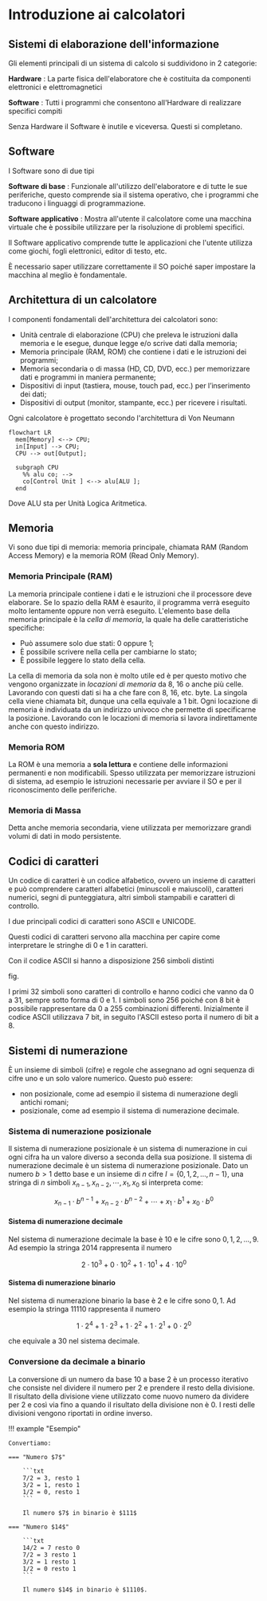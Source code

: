 # Introduzione ai calcolatori

## Sistemi di elaborazione dell'informazione

Gli elementi principali di un sistema di calcolo si suddividono in 2 categorie:

**Hardware**
: La parte fisica dell'elaboratore che è costituita da componenti elettronici e elettromagnetici

**Software**
: Tutti i programmi che consentono all'Hardware di realizzare specifici compiti

Senza Hardware il Software è inutile e viceversa. Questi si completano.

## Software

I Software sono di due tipi

**Software di base**
: Funzionale all'utilizzo dell'elaboratore e di tutte le sue periferiche, questo
  comprende sia il sistema operativo, che i programmi che traducono i linguaggi
  di programmazione.

**Software applicativo**
: Mostra all'utente il calcolatore come una macchina virtuale che è possibile
  utilizzare per la risoluzione di problemi specifici.

Il Software applicativo comprende tutte le applicazioni che l'utente utilizza
come giochi, fogli elettronici, editor di testo, etc.

È necessario saper utilizzare correttamente il SO poiché saper impostare la
macchina al meglio è fondamentale.

## Architettura di un calcolatore

I componenti fondamentali dell'architettura dei calcolatori sono:

- Unità centrale di elaborazione (CPU) che preleva le istruzioni dalla memoria
  e le esegue, dunque legge e/o scrive dati dalla memoria;
- Memoria principale (RAM, ROM) che contiene i dati e le istruzioni dei
  programmi;
- Memoria secondaria o di massa (HD, CD, DVD, ecc.) per memorizzare dati e
  programmi in maniera permanente;
- Dispositivi di input (tastiera, mouse, touch pad, ecc.) per l’inserimento dei dati;
- Dispositivi di output (monitor, stampante, ecc.) per ricevere i risultati.

Ogni calcolatore è progettato secondo l'architettura di Von Neumann

```mermaid
flowchart LR
  mem[Memory] <--> CPU;
  in[Input] --> CPU;
  CPU --> out[Output];

  subgraph CPU
    %% alu co; -->
    co[Control Unit ] <--> alu[ALU ];
  end
```

Dove ALU sta per Unità Logica Aritmetica.

## Memoria

Vi sono due tipi di memoria: memoria principale, chiamata RAM (Random Access
Memory) e la memoria ROM (Read Only Memory).

### Memoria Principale (RAM)

La memoria principale contiene i dati e le istruzioni che il processore deve
elaborare. Se lo spazio della RAM è esaurito, il programma verrà eseguito molto
lentamente oppure non verrà eseguito.
L'elemento base della memoria principale è la _cella di memoria_, la quale ha
delle caratteristiche specifiche:

- Può assumere solo due stati: $0$ oppure $1$;
- È possibile scrivere nella cella per cambiarne lo stato;
- È possibile leggere lo stato della cella.

La cella di memoria da sola non è molto utile ed è per questo motivo che vengono
organizzate in _locazioni di memoria_ da $8$, $16$ o anche più celle. Lavorando
con questi dati si ha a che fare con $8$, $16$, etc. byte. La singola cella
viene chiamata bit, dunque una cella equivale a $1$ bit.
Ogni locazione di memoria è individuata da un indirizzo univoco che permette di
specificarne la posizione. Lavorando con le locazioni di memoria si lavora
indirettamente anche con questo indirizzo.

### Memoria ROM

La ROM è una memoria a **sola lettura** e contiene delle informazioni permanenti
e non modificabili.
Spesso utilizzata per memorizzare istruzioni di sistema, ad esempio le istruzioni
necessarie per avviare il SO e per il riconoscimento delle periferiche.

### Memoria di Massa

Detta anche memoria secondaria, viene utilizzata per memorizzare grandi volumi
di dati in modo persistente.

## Codici di caratteri

Un codice di caratteri è un codice alfabetico, ovvero un insieme di caratteri e
può comprendere caratteri alfabetici (minuscoli e maiuscoli), caratteri numerici,
segni di punteggiatura, altri simboli stampabili e caratteri di controllo.

I due principali codici di caratteri sono ASCII e UNICODE.

Questi codici di caratteri servono alla macchina per capire come interpretare le
stringhe di $0$ e $1$ in caratteri.

Con il codice ASCII si hanno a disposizione $256$ simboli distinti

fig.

I primi $32$ simboli sono caratteri di controllo e hanno codici che vanno da $0$
a $31$, sempre sotto forma di $0$ e $1$. I simboli sono $256$ poiché con $8$ bit
è possibile rappresentare da $0$ a $255$ combinazioni differenti. Inizialmente
il codice ASCII utilizzava $7$ bit, in seguito l'ASCII esteso porta il numero
di bit a $8$.

## Sistemi di numerazione

È un insieme di simboli (cifre) e regole che assegnano ad ogni sequenza di cifre
uno e un solo valore numerico. Questo può essere:

- non posizionale, come ad esempio il sistema di numerazione degli antichi romani;
- posizionale, come ad esempio il sistema di numerazione decimale.

### Sistema di numerazione posizionale

Il sistema di numerazione posizionale è un sistema di numerazione in cui ogni
cifra ha un valore diverso a seconda della sua posizione. Il sistema di
numerazione decimale è un sistema di numerazione posizionale. Dato un numero
$b > 1$ detto base e un insieme di $n$ cifre $I = \{0, 1, 2, \dots, n-1\}$, una
stringa di $n$ simboli $x_{n-1}, x_{n-2}, \cdots, x_1, x_0$ si interpreta come:

$$
x_{n-1}\cdot b^{n-1}+x_{n-2}\cdot b^{n-2}+\cdots + x_1 \cdot b^1 + x_0 \cdot b^0
$$

#### Sistema di numerazione decimale

Nel sistema di numerazione decimale la base è $10$ e le cifre sono
$0, 1, 2, \dots, 9$. Ad esempio la stringa $2014$ rappresenta il numero

$$2 \cdot 10^3 + 0 \cdot 10^2 + 1 \cdot 10^1 + 4 \cdot 10^0$$

#### Sistema di numerazione binario

Nel sistema di numerazione binario la base è $2$ e le cifre sono $0, 1$. Ad
esempio la stringa $11110$ rappresenta il numero

$$1 \cdot 2^4+ 1 \cdot 2^3 + 1 \cdot 2^2 + 1 \cdot 2^1 + 0 \cdot 2^0$$

che equivale a $30$ nel sistema decimale.

### Conversione da decimale a binario

La conversione di un numero da base $10$ a base $2$ è un processo iterativo che
consiste nel dividere il numero per $2$ e prendere il resto della divisione. Il
risultato della divisione viene utilizzato come nuovo numero da dividere per $2$
e così via fino a quando il risultato della divisione non è $0$. I resti delle
divisioni vengono riportati in ordine inverso.

<!-- markdownlint-disable MD046 -->

!!! example "Esempio"

    Convertiamo:

    === "Numero $7$"

        ```txt
        7/2 = 3, resto 1
        3/2 = 1, resto 1
        1/2 = 0, resto 1
        ```

        Il numero $7$ in binario è $111$

    === "Numero $14$"

        ```txt
        14/2 = 7 resto 0
        7/2 = 3 resto 1
        3/2 = 1 resto 1
        1/2 = 0 resto 1
        ```

        Il numero $14$ in binario è $1110$.

<!-- markdownlint-enable MD046 -->
